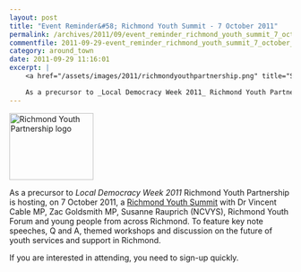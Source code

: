 ```yaml
---
layout: post
title: "Event Reminder&#58; Richmond Youth Summit - 7 October 2011"
permalink: /archives/2011/09/event_reminder_richmond_youth_summit_7_october_201.html
commentfile: 2011-09-29-event_reminder_richmond_youth_summit_7_october_201
category: around_town
date: 2011-09-29 11:16:01
excerpt: |
    <a href="/assets/images/2011/richmondyouthpartnership.png" title="See larger version of - Richmond Youth Partnership logo"><img src="/assets/images/2011/richmondyouthpartnership_thumb.png" width="150" height="119" alt="Richmond Youth Partnership logo" class=" right" /></a>

    As a precursor to _Local Democracy Week 2011_ Richmond Youth Partnership is hosting, on 7 October 2011, a <a href="https://stmargarets.london/event/meeting/200705143064">Richmond Youth Summit</a> with Dr Vincent Cable MP, Zac Goldsmith MP, Susanne Rauprich (NCVYS), Richmond Youth Forum and young people from across Richmond. To feature key note speeches, Q and A, themed workshops and discussion on the future of youth services and support in Richmond.
---
```


<a href="/assets/images/2011/richmondyouthpartnership.png" title="See larger version of - Richmond Youth Partnership logo"><img src="/assets/images/2011/richmondyouthpartnership_thumb.png" width="150" height="119" alt="Richmond Youth Partnership logo" class=" right" /></a>

As a precursor to *Local Democracy Week 2011* Richmond Youth Partnership is hosting, on 7 October 2011, a [Richmond Youth Summit](https://stmargarets.london/event/meeting/200705143064) with Dr Vincent Cable MP, Zac Goldsmith MP, Susanne Rauprich (NCVYS), Richmond Youth Forum and young people from across Richmond. To feature key note speeches, Q and A, themed workshops and discussion on the future of youth services and support in Richmond.

If you are interested in attending, you need to sign-up quickly.
